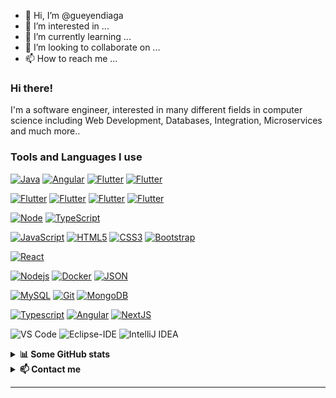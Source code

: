 - 👋 Hi, I’m @gueyendiaga
- 👀 I’m interested in ...
- 🌱 I’m currently learning ...
- 💞️ I’m looking to collaborate on ...
- 📫 How to reach me ...

<h3>Hi there!</h3>
I'm a software engineer, interested in many different fields in computer science including Web Development, Databases, Integration, Microservices and much more..


<h3> Tools and Languages I use</h3>

<!--START_SECTION:colourise-->
<p align=center>

[![Java](https://img.shields.io/badge/Java-ED8B00?style=for-the-badge&logo=java&logoColor=ffffff)](https://github.com/gueyendiaga)
[![Angular](https://img.shields.io/badge/Angular-DD0031?style=for-the-badge&logo=angular&logoColor=white)](https://github.com/gueyendiaga)
[![Flutter](https://img.shields.io/badge/React_Native-20232A?style=for-the-badge&logo=react&logoColor=61DAFB)](https://github.com/gueyendiaga)
[![Flutter](https://img.shields.io/badge/Django-092E20?style=for-the-badge&logo=django&logoColor=white)](https://github.com/gueyendiaga)


[![Flutter](https://img.shields.io/badge/Laravel-FF2D20?style=for-the-badge&logo=laravel&logoColor=white)](https://github.com/gueyendiaga)
[![Flutter](https://img.shields.io/badge/Flutter-02569B?style=for-the-badge&logo=flutter&logoColor=white)](https://github.com/gueyendiaga)
[![Flutter](https://img.shields.io/badge/Spring-6DB33F?style=for-the-badge&logo=spring&logoColor=white)](https://github.com/gueyendiaga)
[![Flutter](https://img.shields.io/badge/MySQL-00000F?style=for-the-badge&logo=mysql&logoColor=white)](https://github.com/gueyendiaga)

[![Node](https://img.shields.io/badge/Node.js-green?style=for-the-badge&logo=node.js&logoColor=white)](https://github.com/gueyendiaga)
[![TypeScript](https://img.shields.io/badge/TypeScript-007ACC?style=for-the-badge&logo=typescript&logoColor=white)](https://github.com/gueyendiaga)


[![JavaScript](https://img.shields.io/badge/-JavaScript-black?style=flat&logo=javascript&link=https://github.com/gueyendiaga)](https://github.com/gueyendiaga) 
[![HTML5](https://img.shields.io/badge/-HTML5-E34F26?style=flat&logo=html5&logoColor=white&link=https://github.com/gueyendiaga)](https://github.com/gueyendiaga) 
[![CSS3](https://img.shields.io/badge/-CSS3-1572B6?style=flat&logo=css3&link=https://github.com/gueyendiaga)](https://github.com/gueyendiaga) 
[![Bootstrap](https://img.shields.io/badge/-Bootstrap-563D7C?style=flat&logo=bootstrap&link=https://github.com/gueyendiaga)](https://github.com/gueyendiaga) 

[![React](https://img.shields.io/badge/-React-black?style=flat&logo=react&link=https://github.com/gueyendiaga)](https://github.com/gueyendiaga) 

[![Nodejs](https://img.shields.io/badge/-Nodejs-green?style=flat&logo=Node.js&link=https://github.com/gueyendiaga)](https://github.com/gueyendiaga) 
[![Docker](https://img.shields.io/badge/-Docker-black?style=flat&logo=docker&link=https://github.com/gueyendiaga)](https://github.com/gueyendiaga)
[![JSON](https://img.shields.io/badge/-json-02569B?style=flat&logo=json&link=https://github.com/gueyendiaga)](https://github.com/gueyendiaga)

[![MySQL](https://img.shields.io/badge/-MySQL-black?style=flat&logo=mysql&link=https://github.com/gueyendiaga)](https://github.com/gueyendiaga)
[![Git](https://img.shields.io/badge/-Git-black?style=flat&logo=git&link=https://github.com/gueyendiaga)](https://github.com/gueyendiaga) 
[![MongoDB](https://img.shields.io/badge/-MongoDB-FCA121?style=flat&logo=mongodb&link=https://github.com/gueyendiaga)](https://gitlab.com/BRdhanani) 

[![Typescript](https://img.shields.io/badge/-TypeScript-white?style=flat&logo=typescript&link=https://github.com/gueyendiaga)](https://github.com/gueyendiaga)
[![Angular](https://img.shields.io/badge/-Angular-red?style=flat&logo=angular&link=https://github.com/gueyendiaga)](https://github.com/gueyendiaga) 
[![NextJS](https://img.shields.io/badge/-NextJS-black?style=flat&logo=nextjs&link=https://github.com/gueyendiaga)](https://github.com/gueyendiaga)

![VS Code](http://img.shields.io/badge/-VS%20Code-007ACC?style=flat-square&logo=visual-studio-code&logoColor=ffffff)
![Eclipse-IDE](http://img.shields.io/badge/-Eclipse-2C2255?style=flat-square&logo=eclipse&logoColor=ffffff)
![IntelliJ IDEA](https://img.shields.io/badge/IntelliJIDEA-000000.svg?style=for-the-badge&logo=intellij-idea&logoColor=white)

</p>
<!--END_SECTION:colourise-->

<details>
<summary> <b>📊 Some GitHub stats </b></summary>
<p align="center">
  <img align="center" width="450" height="165" src="https://github-readme-stats.vercel.app/api?username=gueyendiaga&show_icons=true&hide_border=false&line_height=20&show_owner=true&bg_color=0,EE82EE,FFFFFF&theme=graywhite"/>
<img align="center" width="450" height="150" src="https://github-readme-stats.vercel.app/api/top-langs/?username=gueyendiaga&layout=compact&hide=HTML&langs_count=10&bg_color=0,EE82EE,FFFFFF&theme=graywhite"/>
</p>
</details>
 
<details>
<summary> <b>📫 Contact me </b></summary>
<p align="center">
<a href="https://www.linkedin.com/in/ndiaga-gueye-9a53a7140/"><img alt="LinkedIn" src="https://img.shields.io/badge/linkedin-%230077B5.svg?style=for-the-badge&logo=linkedin&logoColor=white"></a>
<a href="mailto:ndiagaa.gueye@gmail.com"><img alt="Email" src="https://img.shields.io/badge/Gmail-D14836?style=for-the-badge&logo=gmail&logoColor=white"></a>
</p>
</details>

------
